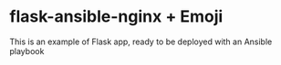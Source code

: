 # flask-ansible-nginx + Emoji
This is an example of Flask app, ready to be deployed with an Ansible playbook
